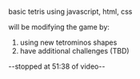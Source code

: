 basic tetris using javascript, html, css

will be modifying the game by:

1) using new tetrominos shapes
2) have additional challenges (TBD)

--stopped at 51:38 of video--
